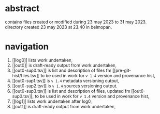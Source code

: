 # abstract

contains files created or modified during 23 may 2023 to 31 may 2023. directory created 23 may 2023 at 23.40 in belmopan. 

# navigation

1. [[log0]] lists work undertaken,
2. ‌[[out0]] is draft-ready output from work undertaken,
3. [[out0-sup0.tsv]] is list and description of files fm [[pre-git-hist/files.tsv]] to be used in work for `v 1.4` version and provenance hist,
4. [[out0-sup1.tsv]] is `v 1.4` metadata versioning output,
5. [[out0-sup2.tsv]] is `v 1.4` sources versioning output.
6. [[out0-sup3.tsv]] is list and description of files, updated fm [[out0-sup0.tsv]], to be used in work for `v 1.4` version and provenance hist,
7. [[log1]] lists work undertaken after log0,
8. [[out1]] is draft-ready output from work undertaken,